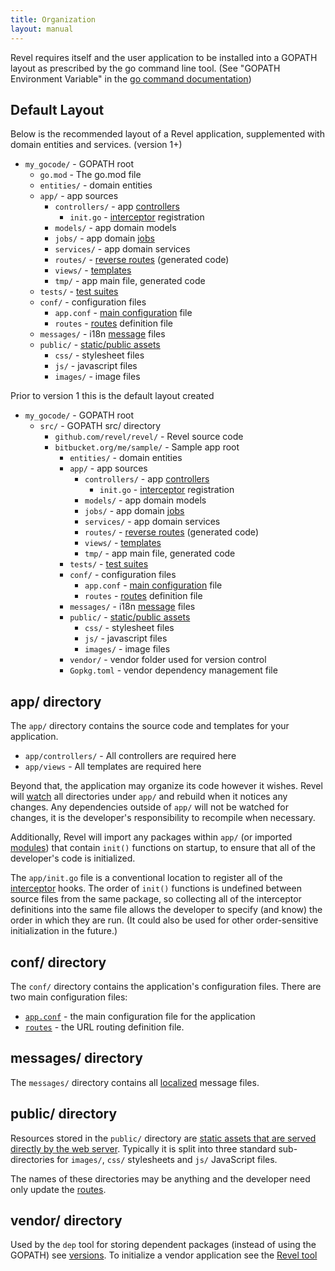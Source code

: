 ```yaml
---
title: Organization
layout: manual
---
```



Revel requires itself and the user application to be installed into a GOPATH layout as prescribed by the go command line tool.  (See "GOPATH Environment Variable" in the [go command documentation](http://golang.org/cmd/go/))

<a name="DefaultLayout"></a>

## Default Layout

Below is the recommended layout of a Revel application, supplemented with
domain entities and services. (version 1+)
 
- `my_gocode/`                  - GOPATH root
    - `go.mod`                  - The go.mod file
    - `entities/`            - domain entities
    - `app/`                 - app sources
        - `controllers/`     - app [controllers](controllers.html)
            - `init.go`      - [interceptor](interceptors.html) registration
        - `models/`          - app domain models
        - `jobs/`            - app domain [jobs](/modules/jobs.html)
        - `services/`        - app domain services
        - `routes/`          - [reverse routes](routing.html#ReverseRouting) (generated code)
        - `views/`           - [templates](templates.html)
        - `tmp/`             - app main file, generated code
    - `tests/`           -  [test suites](/modules/testing.html)
    - `conf/`            - configuration files
        - `app.conf`       - [main configuration](appconf.html) file
        - `routes`         -  [routes](routing.html) definition file
    - `messages/`        - i18n [message](i18n-messages.html) files
    - `public/`          - [static/public assets](/modules/static.html)
        - `css/`           - stylesheet files
        - `js/`            - javascript files
        - `images/`        - image files


Prior to version 1 this is the default layout created

- `my_gocode/`                  - GOPATH root
  - `src/`                      - GOPATH src/ directory
    - `github.com/revel/revel/`               - Revel source code
    - `bitbucket.org/me/sample/` - Sample app root
        - `entities/`            - domain entities
        - `app/`                 - app sources
            - `controllers/`     - app [controllers](controllers.html)
                - `init.go`      - [interceptor](interceptors.html) registration
            - `models/`          - app domain models
            - `jobs/`            - app domain [jobs](/modules/jobs.html)
            - `services/`        - app domain services
            - `routes/`          - [reverse routes](routing.html#ReverseRouting) (generated code)
            - `views/`           - [templates](templates.html)
            - `tmp/`             - app main file, generated code
        - `tests/`           -  [test suites](/modules/testing.html)
        - `conf/`            - configuration files
            - `app.conf`       - [main configuration](appconf.html) file
            - `routes`         -  [routes](routes.html) definition file
        - `messages/`        - i18n [message](i18n-messages.html) files
        - `public/`          - [static/public assets](/modules/static.html)
            - `css/`           - stylesheet files
            - `js/`            - javascript files
            - `images/`        - image files
        - `vendor/`          - vendor folder used for version control
        - `Gopkg.toml`          - vendor dependency management file


## app/ directory

The `app/` directory contains the source code and templates for your application.

- `app/controllers/` - All controllers are required here
- `app/views` - All templates are required here

Beyond that, the application may organize its code however it wishes.  Revel
will [watch](/manual/appconf.html#watch) all directories under `app/` and rebuild when it
notices any changes.  Any dependencies outside of `app/` will not be watched for
changes, it is the developer's responsibility to recompile when necessary.

Additionally, Revel will import any packages within `app/` (or imported
[modules](/modules/index.html)) that contain `init()` functions on startup, to ensure
that all of the developer's code is initialized.

The `app/init.go` file is a conventional location to register all of the
[interceptor](interceptors.html) hooks.  The order of `init()` functions is
undefined between source files from the same package, so collecting all of the
interceptor definitions into the same file allows the developer to specify (and
know) the order in which they are run.  (It could also be used for other
order-sensitive initialization in the future.)

## conf/ directory

The `conf/` directory contains the application's configuration files. There are
two main configuration files:

- [`app.conf`](appconf.html) - the main configuration file for the application
- [`routes`](routing.html) - the URL routing definition file.

## messages/ directory

The `messages/` directory contains all [localized](i18n-messages.html) message files.

## public/ directory

Resources stored in the `public/` directory are [static assets that are served
directly by the web server](routing.html#StaticFiles).  Typically it is split into three standard
sub-directories for `images/`, `css/` stylesheets and `js/` JavaScript files.

The names of these directories may be anything and  the developer need only update the [routes](routing.html).

## vendor/ directory

Used by the `dep` tool for storing dependent packages (instead of using the GOPATH)
see [versions](versions.html). To initialize a vendor application see the [Revel tool](tool.html)
